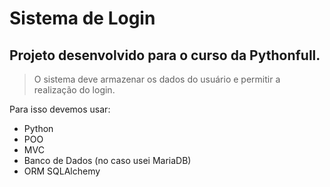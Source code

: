 # Sistema de Login

## Projeto desenvolvido para o curso da Pythonfull.

>O sistema deve armazenar os dados do usuário e permitir a realização do login.

Para isso devemos usar:
* Python
* POO
* MVC
* Banco de Dados (no caso usei MariaDB)
* ORM SQLAlchemy
